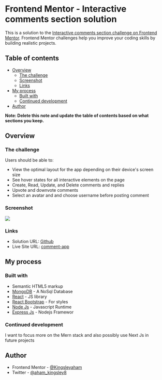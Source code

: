 # Frontend Mentor - Interactive comments section solution

This is a solution to the [Interactive comments section challenge on Frontend Mentor](https://www.frontendmentor.io/challenges/interactive-comments-section-iG1RugEG9). Frontend Mentor challenges help you improve your coding skills by building realistic projects.

## Table of contents

- [Overview](#overview)
  - [The challenge](#the-challenge)
  - [Screenshot](#screenshot)
  - [Links](#links)
- [My process](#my-process)
  - [Built with](#built-with)
  - [Continued development](#continued-development)
- [Author](#author)

**Note: Delete this note and update the table of contents based on what sections you keep.**

## Overview

### The challenge

Users should be able to:

- View the optimal layout for the app depending on their device's screen size
- See hover states for all interactive elements on the page
- Create, Read, Update, and Delete comments and replies
- Upvote and downvote comments
- Select an avatar and and choose username before posting comment

### Screenshot

![](./desktop%screenshot.png)

### Links

- Solution URL: [Github](https://github.com/Kingsleyaham/comment)
- Live Site URL: [comment-app](https://nodejs-react-comment-app.herokuapp.com/)

## My process

### Built with

- Semantic HTML5 markup
- [MongoDB](https://www.mongodb.com/) - A NoSql Database
- [React](https://reactjs.org/) - JS library
- [React Bootstrap](https://react-bootstrap.netlify.app/) - For styles
- [Node Js](https://nodejs.org/) - Javascript Runtime
- [Express Js](http://expressjs.com/) - Nodejs Framewor

### Continued development

I want to focus more on the Mern stack and also possibly use Next Js in future projects

## Author

- Frontend Mentor - [@Kingsleyaham](https://www.frontendmentor.io/profile/Kingsleyaham)
- Twitter - [@aham_kingsley8](https://twitter.com/aham_kingsley8)
